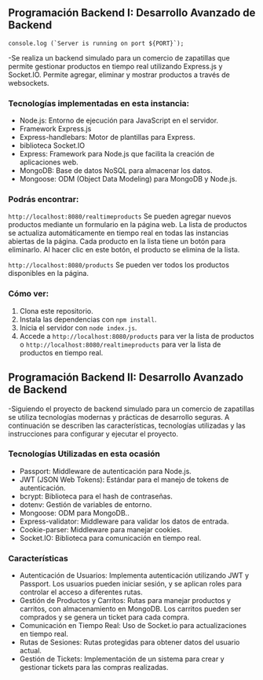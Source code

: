 ## Programación Backend I: Desarrollo Avanzado de Backend

```plaintext
console.log (`Server is running on port ${PORT}`);
```

\-Se realiza un backend simulado para un comercio de zapatillas que permite gestionar productos en tiempo real utilizando Express.js y Socket.IO. Permite agregar, eliminar y mostrar productos a través de websockets.

### Tecnologías implementadas en esta instancia:

*   Node.js: Entorno de ejecución para JavaScript en el servidor.
*   Framework Express.js
*   Express-handlebars: Motor de plantillas para Express.
*   biblioteca Socket.IO
*   Express: Framework para Node.js que facilita la creación de aplicaciones web.
*   MongoDB: Base de datos NoSQL para almacenar los datos.
*   Mongoose: ODM (Object Data Modeling) para MongoDB y Node.js.

### Podrás encontrar:

`http://localhost:8080/realtimeproducts` Se pueden agregar nuevos productos mediante un formulario en la página web. La lista de productos se actualiza automáticamente en tiempo real en todas las instancias abiertas de la página. Cada producto en la lista tiene un botón para eliminarlo. Al hacer clic en este botón, el producto se elimina de la lista.

`http://localhost:8080/products` Se pueden ver todos los productos disponibles en la página.

### Cómo ver:

1.  Clona este repositorio.
2.  Instala las dependencias con `npm install`.
3.  Inicia el servidor con `node index.js`.
4.  Accede a `http://localhost:8080/products` para ver la lista de productos o `http://localhost:8080/realtimeproducts` para ver la lista de productos en tiempo real.

## Programación Backend II: Desarrollo Avanzado de Backend

\-Siguiendo el proyecto de backend simulado para un comercio de zapatillas se utiliza tecnologías modernas y prácticas de desarrollo seguras. A continuación se describen las características, tecnologías utilizadas y las instrucciones para configurar y ejecutar el proyecto.

### Tecnologías Utilizadas en esta ocasión

*   Passport: Middleware de autenticación para Node.js.
*   JWT (JSON Web Tokens): Estándar para el manejo de tokens de autenticación.
*   bcrypt: Biblioteca para el hash de contraseñas.
*   dotenv: Gestión de variables de entorno.
*   Mongoose: ODM para MongoDB..
*   Express-validator: Middleware para validar los datos de entrada.
*   Cookie-parser: Middleware para manejar cookies.
*   Socket.IO: Biblioteca para comunicación en tiempo real.

### Características

*   Autenticación de Usuarios: Implementa autenticación utilizando JWT y Passport. Los usuarios pueden iniciar sesión, y se aplican roles para controlar el acceso a diferentes rutas.
*   Gestión de Productos y Carritos: Rutas para manejar productos y carritos, con almacenamiento en MongoDB. Los carritos pueden ser comprados y se genera un ticket para cada compra.
*   Comunicación en Tiempo Real: Uso de Socket.io para actualizaciones en tiempo real.
*   Rutas de Sesiones: Rutas protegidas para obtener datos del usuario actual.
*   Gestión de Tickets: Implementación de un sistema para crear y gestionar tickets para las compras realizadas.
